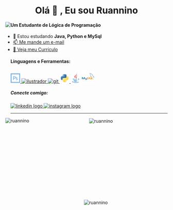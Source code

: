<h1 align="center">Olá 👋 , Eu sou Ruannino</h1>

<img align="left" height="290" src="https://media-exp1.licdn.com/dms/image/C4D03AQGZV2gymzKDrA/profile-displayphoto-shrink_200_200/0/1658893027936?e=1664409600&v=beta&t=9ieo76uDUENgqaiP7zOegMPTQ5BkLHR3TjW5hCCitsY"/>

<h4 align="centro">Um Estudante de Lógica de Programação</h4>

- 🌱 Estou estudando **Java, Python e MySql**
- [📫 Me mande um e-mail](**ruanfariasdc@hotmail.com**)
- [📄 Veja meu Currículo](https://drive.google.com/file/d/1shQ_1T5Wa-qHiuD08H15zj8jZFXqm8Gg/view?usp=compartilhamento)

<h4 align="left">Linguagens e Ferramentas:</h4>
<p align="left"> <a href="https://www.photoshop.com/en" target="blank" rel="noreferrer"> <img src="https://raw.githubusercontent.com/devicons/devicon/master/icons/photoshop/photoshop-line.svg" alt="photoshop" width="30" height="30"/> </a> <a href=" https://www.adobe.com/in/products/illustrator.html" target="blank" rel="noreferrer"> <img src="https://www.vectorlogo.zone/logos/adobe_illustrator/adobe_illustrator-icon.svg" alt="ilustrador" width="30" height="30"/> </a> <a href="https://git-scm.com/" target="blank" rel="noreferrer"> <img src="https://www.vectorlogo.zone/logos/git-scm/git-scm-icon.svg" alt="git" width="30" height="30"/> </a> <a href="https://www.python.org" target="blank" rel="noreferrer"> <img src="https://raw.githubusercontent.com/devicons/devicon/master/icons/python/python-original.svg" alt="python" width="30" height="30"/> </a><hrefa ="https://www.java.com" target="blank" rel="noreferrer"> <img src="https://raw.githubusercontent.com/devicons/devicon/master/icons/java/java-original.svg" alt="java" width="30" height="30"/> </a> <a href="https://www.mysql.com/" target="_blank" rel="noreferrer"> <img src="https://raw.githubusercontent.com/devicons/devicon/master/icons/mysql/mysql-original-wordmark.svg" alt="mysql" width="40" height="40"/> </a> </p>

<h5 align="left">Conecte comigo:</h5>
<p align="left">
<a href="https://linkedin.com/in/www.linkedin.com/in/ruannino-farias-a60a1723a "target="blank"><img src="https://img.shields.io/static/v1?message=LinkedIn&logo=linkedin&label=&color=0077B5&logoColor=white&labelColor=&style=for-the-badge"height="20" alt="linkedin logo"/> </a >
<a href="https://instagram.com/www.instagram.com/ruanfariaz" target="blank"> <img src="https://img.shields.io/static/v1?message=Instagram&logo=instagram&label=&color=E4405F&logoColor=white&labelColor=&style=for-the-badge" height="20" alt="instagram logo"/> </a>
</p>

____________________________________________________________________________________________________________________________________
<p><img align="left" src="https://github-readme-stats.vercel.app/api?username=ruannino&show_icons=true&theme=tokyonight&title_color=d0cdcd&text_color=cac4c4&bg_color=384b85&locale=en" height="255" width="260" alt="ruannino"><img align="center" src="https://github-readme-stats.vercel.app/api/top-langs?username=ruannino&show_icons=true&theme=tokyonight&title_color=ada9a9&text_color=ada4a4&bg_color=394d74&locale=en&layout=compact" height="255" width="275" alt="ruannino"><img align="right" src="https://github-readme-streak-stats.herokuapp.com/?user=ruannino&theme=highcontrast" height="255" width="260" alt="ruannino"/></p>
